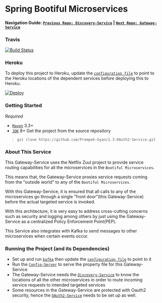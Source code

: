 # Spring Bootiful Microservices

#### Navigation Guide: [`Previous Repo: Discovery-Service`](https://github.com/Prempeh-Gyan/1.2-Discovery-Service)   |   [`Next Repo: Gateway-Service`](https://github.com/Prempeh-Gyan/1.4-Gateway-Service)

### Travis
[![Build Status](https://travis-ci.org/Prempeh-Gyan/1.3-OAuth2-Service.svg)](https://travis-ci.org/Prempeh-Gyan/1.3-OAuth2-Service)

### Heroku
To deploy this project to Heroku, update the [`configuration file`](https://github.com/Prempeh-Gyan/1.1-Config-Repo/blob/master/services/OAuth2-Service/oauth2-service.yml ) to point to the Heroku locations of the dependent services before deploying this to Heroku.

[![Deploy](https://www.herokucdn.com/deploy/button.png)](https://heroku.com/deploy?template=https://github.com/Prempeh-Gyan/1.3-OAuth2-Service)

### Getting Started
*Required*
* [`Maven`](https://maven.apache.org/) 3.3+
* [`JDK`](http://www.oracle.com/technetwork/java/javase/downloads/jdk8-downloads-2133151.html) 8+
Get the project from the source repository
>`git clone https://github.com/Prempeh-Gyan/1.3-OAuth2-Service.git`

### About This Service
This Gateway-Service uses the Netflix Zuul project to provide service routing capabilities for all the microservices in the `Bootiful Microservices`.

This means that, the Gateway-Service proxies service requests coming from the "outside world" to any of the `Bootiful Microservices`.

With this Gateway-Service, it is ensured that all calls to any of the microservices go through a single "front door"(this Gateway-Service) before the actual targeted service is invoked.

With this architecture, it is very easy to address cross-cutting concerns such as security and logging among others by just using the Gateway-Service as a centralized Policy Enforcement Point(PEP). 
 
This Service also integrates with Kafka to send messages to other microservices when certain events occur.

### Running the Project (and its Dependencies)
* Set up and run [`kafka`](https://kafka.apache.org/) then update the [`configuration file`](https://github.com/Prempeh-Gyan/1.1-Config-Repo/blob/master/services/Gateway-Service/gateway-service.yml ) to point to it
* Run the [`Config-Server`](https://github.com/Prempeh-Gyan/1.0-Config-Server) to serve the property file for this Gateway-Service
* The Gateway-Service needs the [`Discovery-Service`](https://github.com/Prempeh-Gyan/1.2-Discovery-Service) to know the locations of all the other microservices in order to route incoming service requests to intended targeted services
* Some resources in the Gateway-Service are protected with Oauth2 security, hence the [`OAuth2-Service`](https://github.com/Prempeh-Gyan/1.3-OAuth2-Service)  needs to be set up as well.
